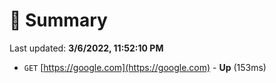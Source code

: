 # 📖 Summary
Last updated: **3/6/2022, 11:52:10 PM**

- `GET` [https://google.com](https://google.com) - **Up** (153ms)
